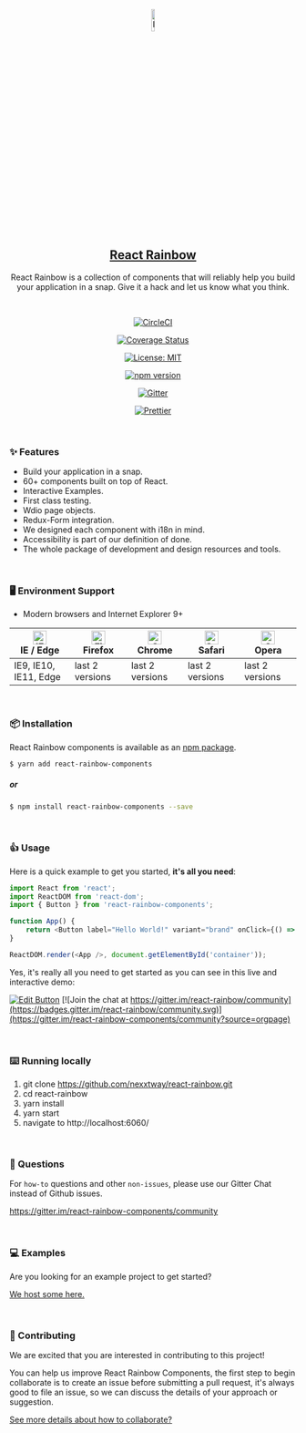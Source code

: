<p align="center">
  <a href="https://react-rainbow.firebaseapp.com/" rel="noopener" target="_blank"><img width="10%" src="https://raw.githubusercontent.com/nexxtway/react-rainbow/master/assets/images/rainbow-logo.svg?sanitize=true" alt="React Rainbow Component logo"></a>
</p>

<h2 align="center">
<a href="https://react-rainbow.firebaseapp.com/" rel="noopener" target="_blank">React Rainbow</a>
</h2>

<p align="center">
React Rainbow is a collection of components that will reliably help you build your application in a snap. Give it a hack and let us know what you think.
</p>

<br>

<div align="center">
 
[![CircleCI](https://circleci.com/gh/nexxtway/react-rainbow/tree/master.svg?style=svg)](https://circleci.com/gh/nexxtway/react-rainbow/tree/master)

[![Coverage Status](https://coveralls.io/repos/github/nexxtway/react-rainbow/badge.svg?branch=master)](https://coveralls.io/github/nexxtway/react-rainbow?branch=master)

[![License: MIT](https://img.shields.io/badge/License-MIT-yellow.svg)](https://opensource.org/licenses/MIT)

[![npm version](https://badge.fury.io/js/react-rainbow-components.svg)](https://badge.fury.io/js/react-rainbow-components)

[![Gitter](https://badges.gitter.im/Join%20Chat.svg)](https://gitter.im/react-rainbow-components/community?source=orgpage)

[![Prettier](https://img.shields.io/badge/code_style-prettier-ff69b4.svg)](https://prettier.io/)

</div>
<br>

### ✨  Features

- Build your application in a snap.
- 60+ components built on top of React.
- Interactive Examples.
- First class testing.
- Wdio page objects.
- Redux-Form integration.
- We designed each component with i18n in mind.
- Accessibility is part of our definition of done.
- The whole package of development and design resources and tools.

<br>

### 🖥  Environment Support

- Modern browsers and Internet Explorer 9+

| [<img src="https://raw.githubusercontent.com/alrra/browser-logos/master/src/edge/edge_48x48.png" alt="IE / Edge" width="24px" height="24px" />](http://godban.github.io/browsers-support-badges/)</br>IE / Edge | [<img src="https://raw.githubusercontent.com/alrra/browser-logos/master/src/firefox/firefox_48x48.png" alt="Firefox" width="24px" height="24px" />](http://godban.github.io/browsers-support-badges/)</br>Firefox | [<img src="https://raw.githubusercontent.com/alrra/browser-logos/master/src/chrome/chrome_48x48.png" alt="Chrome" width="24px" height="24px" />](http://godban.github.io/browsers-support-badges/)</br>Chrome | [<img src="https://raw.githubusercontent.com/alrra/browser-logos/master/src/safari/safari_48x48.png" alt="Safari" width="24px" height="24px" />](http://godban.github.io/browsers-support-badges/)</br>Safari | [<img src="https://raw.githubusercontent.com/alrra/browser-logos/master/src/opera/opera_48x48.png" alt="Opera" width="24px" height="24px" />](http://godban.github.io/browsers-support-badges/)</br>Opera |
| --- | --- | --- | --- | --- |
| IE9, IE10, IE11, Edge | last 2 versions | last 2 versions | last 2 versions | last 2 versions |

<br>

### 📦  Installation

React Rainbow components is available as an [npm package](https://www.npmjs.com/package/react-rainbow-components).

```bash
$ yarn add react-rainbow-components
```

##### or

```bash
$ npm install react-rainbow-components --save
```

<br>

### 👍  Usage

Here is a quick example to get you started, **it's all you need**:

```js
import React from 'react';
import ReactDOM from 'react-dom';
import { Button } from 'react-rainbow-components';

function App() {
    return <Button label="Hello World!" variant="brand" onClick={() => alert('Hello World!')} />;
}

ReactDOM.render(<App />, document.getElementById('container'));
```

Yes, it's really all you need to get started as you can see in this live and interactive demo:

[![Edit Button](https://codesandbox.io/static/img/play-codesandbox.svg)](https://codesandbox.io/s/24p8n0pnz0?from-embed) [![Join the chat at https://gitter.im/react-rainbow/community](https://badges.gitter.im/react-rainbow/community.svg)](https://gitter.im/react-rainbow-components/community?source=orgpage)

<br>

### ⌨️  Running locally

1. git clone https://github.com/nexxtway/react-rainbow.git
2. cd react-rainbow
3. yarn install
4. yarn start
5. navigate to http://localhost:6060/

<br>

### 💬  Questions
For `how-to` questions and other `non-issues`, please use our Gitter Chat instead of Github issues.

https://gitter.im/react-rainbow-components/community

<br>

### 💻  Examples
Are you looking for an example project to get started?

[We host some here.](https://react-rainbow.web.app/#/Experiences)

<br>

### 🤝  Contributing

We are excited that you are interested in contributing to this project!

You can help us improve React Rainbow Components, the first step to begin collaborate is to create an issue before submitting a pull request, it's always good to file an issue, so we can discuss the details of your approach or suggestion.

[See more details about how to collaborate?](https://github.com/nexxtway/react-rainbow/blob/master/CONTRIBUTING.md)
